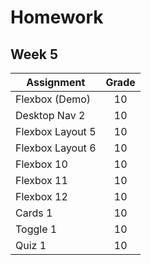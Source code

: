 # Homework

## Week 5
| Assignment                                   | Grade |
| --------------                               | :----:|
| Flexbox (Demo)                               | 10    |
| Desktop Nav 2                                | 10    |
| Flexbox Layout 5                             | 10    |
| Flexbox Layout 6                             | 10    |
| Flexbox 10                                   | 10    |
| Flexbox 11                                   | 10    |
| Flexbox 12                                   | 10    |
| Cards 1                                      | 10    |
| Toggle 1                                     | 10    |
| Quiz 1                                       | 10    |


